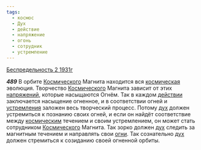 ```yaml
---
tags:
  - космос
  - Дух
  - действие
  - напряжение
  - огонь
  - сотрудник
  - устремление
---
```


[Беспредельность 2 1931г](/agni/1931)

___489___
В орбите [Космического](/tag/#космос) Магнита находится вся [космическая](/tag/#космос) эволюция. Творчество [Космического](/tag/#космос) Магнита зависит от этих [напряжений](/tag/#напряжение), которые насыщаются Огнём. Так в каждом [действии](/tag/#действие) заключается насыщение огненное, и в соответствии огней и [устремления](/tag/#[устремление](/tag/#устремление)) заложен весь творческий процесс. Потому [дух](/tag/#Дух) должен устремиться к познанию своих огней, и если он найдёт соответствие между [космическим](/tag/#космос) течением и своим устремлением, он может стать сотрудником [Космического](/tag/#космос) Магнита. Так зорко должен [дух](/tag/#Дух) следить за магнитным течением и направлять свои [огни](/tag/#огонь). Так сознательно [дух](/tag/#Дух) должен стремиться к созиданию своей огненной орбиты.   

